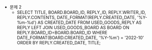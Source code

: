 - 문제 2
  + SELECT TITLE, BOARD.BOARD_ID, REPLY_ID, REPLY.WRITER_ID, REPLY.CONTENTS, DATE_FORMAT(REPLY.CREATED_DATE, '%Y-%m-%d') AS CREATED_DATE
FROM USED_GOODS_REPLY AS REPLY
LEFT JOIN USED_GOODS_BOARD AS BOARD
ON REPLY.BOARD_ID=BOARD.BOARD_ID
WHERE DATE_FORMAT(BOARD.CREATED_DATE, '%Y-%m') = '2022-10'
ORDER BY REPLY.CREATED_DATE, TITLE;